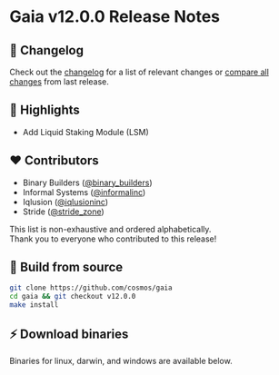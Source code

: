 # Gaia v12.0.0  Release Notes 

## 📝 Changelog

Check out the [changelog](https://github.com/cosmos/gaia/blob/v12.0.0/CHANGELOG.md) for a list of relevant changes or [compare all changes](https://github.com/cosmos/gaia/compare/v11.0.0...v12.0.0) from last release.

## 🚀 Highlights

<!-- Add any highlights of this release -->

- Add Liquid Staking Module (LSM)

## ❤️ Contributors

* Binary Builders ([@binary_builders](https://twitter.com/binary_builders))
* Informal Systems ([@informalinc](https://twitter.com/informalinc))
* Iqlusion ([@iqlusioninc](https://twitter.com/iqlusioninc))
* Stride ([@stride_zone](https://twitter.com/stride_zone))

This list is non-exhaustive and ordered alphabetically.  
Thank you to everyone who contributed to this release!

## 🔨 Build from source

```bash
git clone https://github.com/cosmos/gaia
cd gaia && git checkout v12.0.0
make install
```

## ⚡️ Download binaries

Binaries for linux, darwin, and windows are available below.